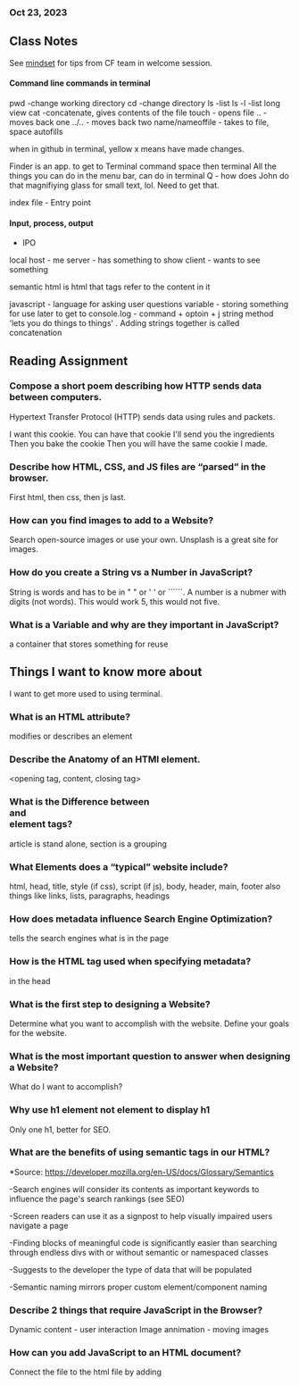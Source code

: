 ### Oct 23, 2023

## Class Notes
See [mindset](201/201-00-mindset.md) for tips from CF team in welcome session.

#### Command line commands in terminal
pwd -change working directory
cd -change directory
ls -list
ls -l -list long view
cat -concatenate, gives contents of the file
touch - opens file
.. - moves back one
../.. - moves back two
name/nameoffile - takes to file, space autofills

when in github in terminal, yellow x means have made changes.

Finder is an app. to get to Terminal command space then terminal
All the things you can do in the menu bar, can do in terminal
Q - how does John do that magnifiying glass for small text, lol. Need to get that.

index file - Entry point

#### Input, process, output
- IPO

local host - me
server - has something to show
client - wants to see something

semantic html is html that tags refer to the content in it

javascript - language for asking user questions
variable - storing something for use later
to get to console.log - command + optoin + j
string method 'lets you do things to things' .
Adding strings together is called concatenation

<!--
Ex javascript
<script>
     let name = "lana";
     console.log(xyz);

     but that's not input process output IPO

     string method would be like
     let name = name.toUpperCase();

     example concatenation would be like
     alert("Nice to meet you, " + name);

</script>
-->


## Reading Assignment

### Compose a short poem describing how HTTP sends data between computers.
Hypertext Transfer Protocol (HTTP) sends data using rules and packets.

I want this cookie.
You can have that cookie
I'll send you the ingredients
Then you bake the cookie
Then you will have the same cookie I made.



### Describe how HTML, CSS, and JS files are “parsed” in the browser.
First html, then css, then js last.


### How can you find images to add to a Website?

Search open-source images or use your own. Unsplash is a great site for images.


### How do you create a String vs a Number in JavaScript?
String is words and has to be in " " or ' ' or ``````. A number is a nubmer with digits (not words). This would work 5, this would not five.

### What is a Variable and why are they important in JavaScript?
a container that stores something for reuse

## Things I want to know more about
I want to get more used to using terminal.

### What is an HTML attribute?
modifies or describes an element

### Describe the Anatomy of an HTMl element.
<opening tag, content, closing tag>

### What is the Difference between <article> and <section> element tags?
article is stand alone, section is a grouping

### What Elements does a “typical” website include?
html, head, title, style (if css), script (if js), body, header, main, footer
also things like links, lists, paragraphs, headings

### How does metadata influence Search Engine Optimization?
tells the search engines what is in the page

### How is the <meta> HTML tag used when specifying metadata?
in the head

### What is the first step to designing a Website?
Determine what you want to accomplish with the website.
Define your goals for the website.

### What is the most important question to answer when designing a Website?
What do I want to accomplish?

### Why use h1 element not <span> element to display h1
Only one h1, better for SEO.

### What are the benefits of using semantic tags in our HTML?
*Source: https://developer.mozilla.org/en-US/docs/Glossary/Semantics

-Search engines will consider its contents as important keywords to influence the page's search rankings (see SEO)

-Screen readers can use it as a signpost to help visually impaired users navigate a page

-Finding blocks of meaningful code is significantly easier than searching through endless divs with or without semantic or namespaced classes

-Suggests to the developer the type of data that will be populated

-Semantic naming mirrors proper custom element/component naming

### Describe 2 things that require JavaScript in the Browser?
Dynamic content - user interaction
Image annimation - moving images

### How can you add JavaScript to an HTML document?
Connect the file to the html file by adding <script> tag with the path to the file.
